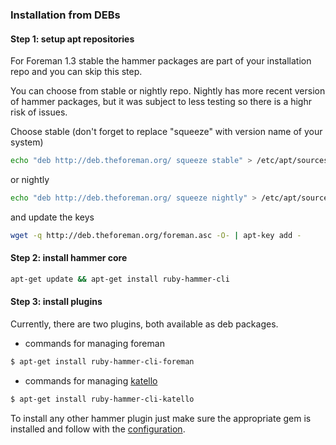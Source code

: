 ### Installation from DEBs

#### Step 1: setup apt repositories

For Foreman 1.3 stable the hammer packages are part of your installation repo and you can skip this step.

You can choose from stable or nightly repo. Nightly has more recent version of hammer packages, but it was subject to less testing so there is a highr risk of issues.

Choose stable (don't forget to replace "squeeze" with version name of your system)

```bash
echo "deb http://deb.theforeman.org/ squeeze stable" > /etc/apt/sources.list.d/foreman.list
```

or nightly

```bash
echo "deb http://deb.theforeman.org/ squeeze nightly" > /etc/apt/sources.list.d/foreman.list
```

and update the keys

```bash
wget -q http://deb.theforeman.org/foreman.asc -O- | apt-key add -
```

#### Step 2: install hammer core

```bash
apt-get update && apt-get install ruby-hammer-cli
```

#### Step 3: install plugins
Currently, there are two plugins, both available as deb packages.

 - commands for managing foreman

```bash
$ apt-get install ruby-hammer-cli-foreman
```

 - commands for managing [katello](https://github.com/Katello/katello)

```bash
$ apt-get install ruby-hammer-cli-katello
```

To install any other hammer plugin just make sure the appropriate gem is installed and follow with the [configuration](installation.md#configuration).
